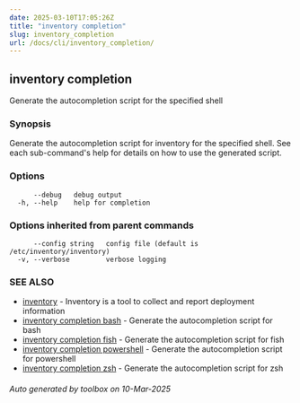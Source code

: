 ```yaml
---
date: 2025-03-10T17:05:26Z
title: "inventory completion"
slug: inventory_completion
url: /docs/cli/inventory_completion/
---
```

## inventory completion

Generate the autocompletion script for the specified shell

### Synopsis

Generate the autocompletion script for inventory for the specified shell.
See each sub-command's help for details on how to use the generated script.


### Options

```
      --debug   debug output
  -h, --help    help for completion
```

### Options inherited from parent commands

```
      --config string   config file (default is /etc/inventory/inventory)
  -v, --verbose         verbose logging
```

### SEE ALSO

* [inventory](/docs/cli/inventory/)	 - Inventory is a tool to collect and report deployment information
* [inventory completion bash](/docs/cli/inventory_completion_bash/)	 - Generate the autocompletion script for bash
* [inventory completion fish](/docs/cli/inventory_completion_fish/)	 - Generate the autocompletion script for fish
* [inventory completion powershell](/docs/cli/inventory_completion_powershell/)	 - Generate the autocompletion script for powershell
* [inventory completion zsh](/docs/cli/inventory_completion_zsh/)	 - Generate the autocompletion script for zsh

###### Auto generated by toolbox on 10-Mar-2025
